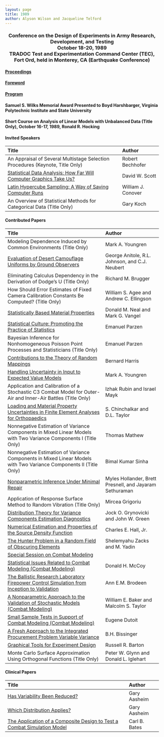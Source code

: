 ```yaml
---
layout: page
title: 1989
author: Alyson Wilson and Jacqueline Telford
---
```

<div align="center"><h3>Conference on the Design of Experiments in Army Research, Development, and Testing<br>
October 18-20, 1989<br>
TRADOC Test and Experimentation Command Center (TEC), Fort Ord, held in Monterey, CA (Earthquake Conference)</h3></div>


#### [Proceedings](https://alysongwilson.github.io/ACAS/DOE4/DOE35.pdf#page=8)

#### [Foreword](https://alysongwilson.github.io/ACAS/DOE4/DOE35.pdf#page=12)

#### [Program](https://alysongwilson.github.io/ACAS/DOE4/DOE35.pdf#page=16)

#### Samuel S. Wilks Memorial Award Presented to Boyd Harshbarger, Virginia Polytechnic Institute and State University

#### Short Course on Analysis of Linear Models with Unbalanced Data (Title Only), October 16-17, 1989, Ronald R. Hocking


#### Invited Speakers

| Title | Author |
| :--- | :--- |
| An Appraisal of Several Multistage Selection Procedures (Keynote, Title Only) | Robert Bechhofer |
| [Statistical Data Analysis: How Far Will Computer Graphics Take Us?](https://alysongwilson.github.io/ACAS/DOE4/DOE35.pdf#page=22) | David W. Scott |
| [Latin Hypercube Sampling: A Way of Saving Computer Runs](https://alysongwilson.github.io/ACAS/DOE4/DOE35.pdf#page=302) | William J. Conover |
| An Overview of Statistical Methods for Categorical Data (Title Only) | Gary Koch |


#### Contributed Papers

| Title | Author |
| :--- | :--- |
| Modeling Dependence Induced by Common Environments (Title Only) | Mark A. Youngren |
| [Evaluation of Desert Camouflage Uniforms by Ground Observers](https://alysongwilson.github.io/ACAS/DOE4/DOE35.pdf#page=28) | George Anitole, R.L. Johnson, and C.J. Neubert |
| Eliminating Calculus Dependency in the Derivation of Dodge’s U (Title Only) | Richard M. Brugger |
| How Should Error Estimates of Fixed Camera Calibration Constants Be Computed? (Title Only) | William S. Agee and Andrew C. Ellingson |
| [Statistically Based Material Properties](https://alysongwilson.github.io/ACAS/DOE4/DOE35.pdf#page=40) | Donald M. Neal and Mark G. Vangel |
| [Statistical Culture: Promoting the Practice of Statistics](https://alysongwilson.github.io/ACAS/DOE4/DOE35.pdf#page=62) | Emanuel Parzen |
| Bayesian Inference for Nonhomogeneous Poisson Point Processes and Statisticians (Title Only) | Emanuel Parzen |
| [Contributions to the Theory of Random Mappings](https://alysongwilson.github.io/ACAS/DOE4/DOE35.pdf#page=78) | Bernard Harris |
| [Handling Uncertainty in Input to Expected Value Models](https://alysongwilson.github.io/ACAS/DOE4/DOE35.pdf#page=94) | Mark A. Youngren |
| Application and Calibration of a Stochastic C3 Combat Model for Outer-Air and Inner-Air Battles (Title Only) | Izhak Rubin and Israel Mayk |
| [Loading and Material Property Uncertainties in Finite Element Analyses for Orthopaedics](https://alysongwilson.github.io/ACAS/DOE4/DOE35.pdf#page=112) | S. Chinchalkar and D.L. Taylor |
| Nonnegative Estimation of Variance Components in Mixed Linear Models with Two Variance Components I (Title Only) | Thomas Mathew |
| Nonnegative Estimation of Variance Components in Mixed Linear Models with Two Variance Components II (Title Only) | Bimal Kumar Sinha |
| [Nonparametric Inference Under Minimal Repair](https://alysongwilson.github.io/ACAS/DOE4/DOE35.pdf#page=124) | Myles Hollander, Brett Presnell, and Jayaram Sethuraman |
| Application of Response Surface Method to Random Vibration (Title Only) | Mircea Grigoriu |
| [Distribution Theory for Variance Components Estimation Diagnostics](https://alysongwilson.github.io/ACAS/DOE4/DOE35.pdf#page=148) | Jock O. Grynovicki and John W. Green |
| [Numerical Estimation and Properties of the Source Density Function](https://alysongwilson.github.io/ACAS/DOE4/DOE35.pdf#page=190) | Charles E. Hall, Jr. |
| [The Hunter Problem in a Random Field of Obscuring Elements](https://alysongwilson.github.io/ACAS/DOE4/DOE35.pdf#page=198) | Shelemyahu Zacks and M. Yadin |
| [Special Session on Combat Modeling](https://alysongwilson.github.io/ACAS/DOE4/DOE35.pdf#page=208) |  |
| [Statistical Issues Related to Combat Modeling (Combat Modeling)](https://alysongwilson.github.io/ACAS/DOE4/DOE35.pdf#page=209) | Donald H. McCoy |
| [The Ballistic Research Laboratory Firepower Control Simulation from Inception to Validation](https://alysongwilson.github.io/ACAS/DOE4/DOE35.pdf#page=244) | Ann E.M. Brodeen |
| [A Nonparametric Approach to the Validation of Stochastic Models (Combat Modeling)](https://alysongwilson.github.io/ACAS/DOE4/DOE35.pdf#page=254) | William E. Baker and Malcolm S. Taylor |
| [Small Sample Tests in Support of Combat Modeling (Combat Modeling)](https://alysongwilson.github.io/ACAS/DOE4/DOE35.pdf#page=274) | Eugene Dutoit |
| [A Fresh Approach to the Integrated Procurement Problem Variable Variance](https://alysongwilson.github.io/ACAS/DOE4/DOE35.pdf#page=276) | B.H. Bissinger |
| [Graphical Tools for Experiment Design](https://alysongwilson.github.io/ACAS/DOE4/DOE35.pdf#page=310) | Russell R. Barton |
| Monte Carlo Surface Approximation Using Orthogonal Functions (Title Only) | Peter W. Glynn and Donald L. Iglehart |


#### Clinical Papers

| Title | Author |
| :--- | :--- |
| [Has Variability Been Reduced?](https://alysongwilson.github.io/ACAS/DOE4/DOE35.pdf#page=34) | Gary Aasheim |
| [Which Distribution Applies?](https://alysongwilson.github.io/ACAS/DOE4/DOE35.pdf#page=36) | Gary Aasheim |
| [The Application of a Composite Design to Test a Combat Simulation Model](https://alysongwilson.github.io/ACAS/DOE4/DOE35.pdf#page=134) | Carl B. Bates |
